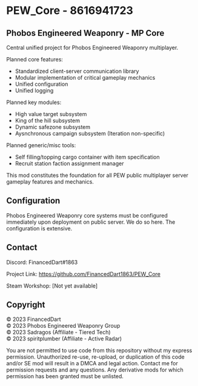 # PEW_Core - 8616941723
 
## Phobos Engineered Weaponry - MP Core

Central unified project for Phobos Engineered Weaponry multiplayer.

Planned core features:
- Standardized client-server communication library
- Modular implementation of critical gameplay mechanics
- Unified configuration
- Unified logging

Planned key modules:
- High value target subsystem
- King of the hill subsystem
- Dynamic safezone subsystem
- Aysnchronous campaign subsystem (Iteration non-specific)

Planned generic/misc tools:
- Self filling/topping cargo container with item specification
- Recruit station faction assignment manager

This mod constitutes the foundation for all PEW public multiplayer server gameplay features and mechanics.

## Configuration

Phobos Engineered Weaponry core systems must be configured immediately upon deployment on public server. We do so here. The configuration is extensive.

## Contact

Discord: FinancedDart#1863

Project Link: https://github.com/FinancedDart1863/PEW_Core

Steam Workshop: [Not yet available]

## Copyright

© 2023 FinancedDart <br />
© 2023 Phobos Engineered Weaponry Group <br />
© 2023 Sadragos (Affiliate - Tiered Tech) <br />
© 2023 spiritplumber (Affiliate - Active Radar) <br />

You are not permitted to use code from this repository without my express permission. Unauthorized re-use, re-upload, or duplication of this code and/or SE mod will
result in a DMCA and legal action. Contact me for permission requests and any questions. Any derivative mods for which permission has been granted must be unlisted.